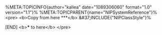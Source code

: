 %META:TOPICINFO{author=\"kallea\" date=\"1089306060\" format=\"1.0\"
version=\"1.1\"}% %META:TOPICPARENT{name=\"NIPSystemReference\"}%
\<pre\> \<b\>Copy from here \*\*\*\</b\>
&\#37;INCLUDE{\"NIPClassStyle\"}%

\[END\] \<b\>**\*** to here\</b\> \</pre\>
